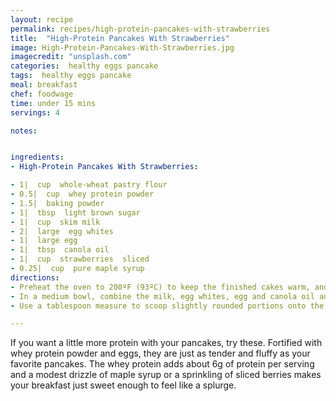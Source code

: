 ```yaml
---
layout: recipe
permalink: recipes/high-protein-pancakes-with-strawberries
title:  "High-Protein Pancakes With Strawberries"
image: High-Protein-Pancakes-With-Strawberries.jpg
imagecredit: "unsplash.com"
categories:  healthy eggs pancake
tags:  healthy eggs pancake
meal: breakfast
chef: foodwage
time: under 15 mins
servings: 4

notes:


ingredients:
- High-Protein Pancakes With Strawberries:

- 1|  cup  whole-wheat pastry flour
- 0.5|  cup  whey protein powder
- 1.5|  baking powder
- 1|  tbsp  light brown sugar
- 1|  cup  skim milk
- 2|  large  egg whites
- 1|  large egg
- 1|  tbsp  canola oil
- 1|  cup  strawberries  sliced
- 0.25|  cup  pure maple syrup
directions:
- Preheat the oven to 200ºF (93ºC) to keep the finished cakes warm, and get a large, oven-safe plate ready to put them on. In a large bowl, combine the whole-wheat flour, whey powder, baking powder and brown sugar; whisk to combine.
- In a medium bowl, combine the milk, egg whites, egg and canola oil and stir. Preheat a large nonstick skillet or griddle over medium heat.
- Use a tablespoon measure to scoop slightly rounded portions onto the hot pan, leaving an inch of space between the pancakes. Cook for about 2 minutes on the first side. When the cakes are covered with bubbles and the edges look done, flip and cook for about a minute more. Transfer to the plate. Keep each batch of cakes in the oven until the next is done.

---
```


If you want a little more protein with your pancakes, try these. Fortified with whey protein powder and eggs, they are just as tender and fluffy as your favorite pancakes. The whey protein adds about 6g of protein per serving and a modest drizzle of maple syrup or a sprinkling of sliced berries makes your breakfast just sweet enough to feel like a splurge.